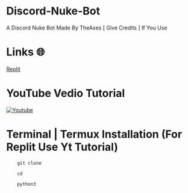 # Discord-Nuke-Bot
A Discord Nuke Bot Made By TheAxes [ Give Credits ] If You Use

# Links 🌐

[Replit](https://replit.com/@AxeHelper/NukeBotByTheAxes?v=1)

# YouTube Vedio Tutorial 

[![Youtube](https://media.discordapp.net/attachments/984383210710507590/1001911829087391844/download_1.jpeg)](https://youtu.be/ifSuR7aChM8)

# **Terminal | Termux Installation (For Replit Use Yt Tutorial)**
```
    git clone 
```
```
    cd 
```
```
    python3 
```
